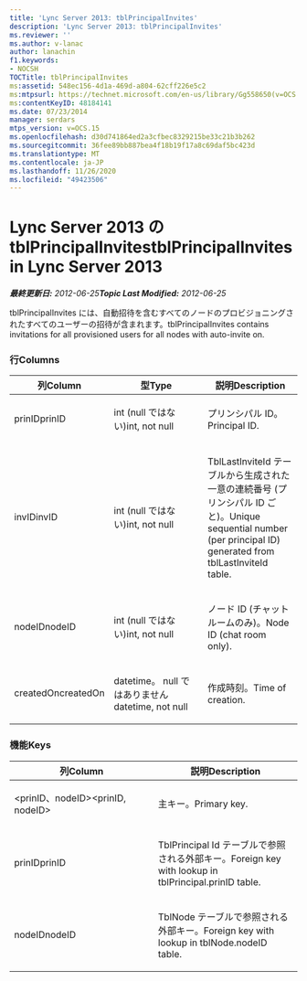 ```yaml
---
title: 'Lync Server 2013: tblPrincipalInvites'
description: 'Lync Server 2013: tblPrincipalInvites'
ms.reviewer: ''
ms.author: v-lanac
author: lanachin
f1.keywords:
- NOCSH
TOCTitle: tblPrincipalInvites
ms:assetid: 548ec156-4d1a-469d-a804-62cff226e5c2
ms:mtpsurl: https://technet.microsoft.com/en-us/library/Gg558650(v=OCS.15)
ms:contentKeyID: 48184141
ms.date: 07/23/2014
manager: serdars
mtps_version: v=OCS.15
ms.openlocfilehash: d30d741864ed2a3cfbec8329215be33c21b3b262
ms.sourcegitcommit: 36fee89bb887bea4f18b19f17a8c69daf5bc423d
ms.translationtype: MT
ms.contentlocale: ja-JP
ms.lasthandoff: 11/26/2020
ms.locfileid: "49423506"
---
```

# <a name="tblprincipalinvites-in-lync-server-2013"></a><span data-ttu-id="5c808-103">Lync Server 2013 の tblPrincipalInvites</span><span class="sxs-lookup"><span data-stu-id="5c808-103">tblPrincipalInvites in Lync Server 2013</span></span>

<div data-xmlns="http://www.w3.org/1999/xhtml">

<div class="topic" data-xmlns="http://www.w3.org/1999/xhtml" data-msxsl="urn:schemas-microsoft-com:xslt" data-cs="https://msdn.microsoft.com/">

<div data-asp="https://msdn2.microsoft.com/asp">



</div>

<div id="mainSection">

<div id="mainBody"><span data-ttu-id="5c808-104">

<span> </span></span><span class="sxs-lookup"><span data-stu-id="5c808-104">

<span> </span></span></span>

<span data-ttu-id="5c808-105">_**最終更新日:** 2012-06-25_</span><span class="sxs-lookup"><span data-stu-id="5c808-105">_**Topic Last Modified:** 2012-06-25_</span></span>

<span data-ttu-id="5c808-106">tblPrincipalInvites には、自動招待を含むすべてのノードのプロビジョニングされたすべてのユーザーの招待が含まれます。</span><span class="sxs-lookup"><span data-stu-id="5c808-106">tblPrincipalInvites contains invitations for all provisioned users for all nodes with auto-invite on.</span></span>

### <a name="columns"></a><span data-ttu-id="5c808-107">行</span><span class="sxs-lookup"><span data-stu-id="5c808-107">Columns</span></span>

<table>
<colgroup>
<col style="width: 33%" />
<col style="width: 33%" />
<col style="width: 33%" />
</colgroup>
<thead>
<tr class="header">
<th><span data-ttu-id="5c808-108">列</span><span class="sxs-lookup"><span data-stu-id="5c808-108">Column</span></span></th>
<th><span data-ttu-id="5c808-109">型</span><span class="sxs-lookup"><span data-stu-id="5c808-109">Type</span></span></th>
<th><span data-ttu-id="5c808-110">説明</span><span class="sxs-lookup"><span data-stu-id="5c808-110">Description</span></span></th>
</tr>
</thead>
<tbody>
<tr class="odd">
<td><p><span data-ttu-id="5c808-111">prinID</span><span class="sxs-lookup"><span data-stu-id="5c808-111">prinID</span></span></p></td>
<td><p><span data-ttu-id="5c808-112">int (null ではない)</span><span class="sxs-lookup"><span data-stu-id="5c808-112">int, not null</span></span></p></td>
<td><p><span data-ttu-id="5c808-113">プリンシパル ID。</span><span class="sxs-lookup"><span data-stu-id="5c808-113">Principal ID.</span></span></p></td>
</tr>
<tr class="even">
<td><p><span data-ttu-id="5c808-114">invID</span><span class="sxs-lookup"><span data-stu-id="5c808-114">invID</span></span></p></td>
<td><p><span data-ttu-id="5c808-115">int (null ではない)</span><span class="sxs-lookup"><span data-stu-id="5c808-115">int, not null</span></span></p></td>
<td><p><span data-ttu-id="5c808-116">TblLastInviteId テーブルから生成された一意の連続番号 (プリンシパル ID ごと)。</span><span class="sxs-lookup"><span data-stu-id="5c808-116">Unique sequential number (per principal ID) generated from tblLastInviteId table.</span></span></p></td>
</tr>
<tr class="odd">
<td><p><span data-ttu-id="5c808-117">nodeID</span><span class="sxs-lookup"><span data-stu-id="5c808-117">nodeID</span></span></p></td>
<td><p><span data-ttu-id="5c808-118">int (null ではない)</span><span class="sxs-lookup"><span data-stu-id="5c808-118">int, not null</span></span></p></td>
<td><p><span data-ttu-id="5c808-119">ノード ID (チャットルームのみ)。</span><span class="sxs-lookup"><span data-stu-id="5c808-119">Node ID (chat room only).</span></span></p></td>
</tr>
<tr class="even">
<td><p><span data-ttu-id="5c808-120">createdOn</span><span class="sxs-lookup"><span data-stu-id="5c808-120">createdOn</span></span></p></td>
<td><p><span data-ttu-id="5c808-121">datetime。 null ではありません</span><span class="sxs-lookup"><span data-stu-id="5c808-121">datetime, not null</span></span></p></td>
<td><p><span data-ttu-id="5c808-122">作成時刻。</span><span class="sxs-lookup"><span data-stu-id="5c808-122">Time of creation.</span></span></p></td>
</tr>
</tbody>
</table>


### <a name="keys"></a><span data-ttu-id="5c808-123">機能</span><span class="sxs-lookup"><span data-stu-id="5c808-123">Keys</span></span>

<table>
<colgroup>
<col style="width: 50%" />
<col style="width: 50%" />
</colgroup>
<thead>
<tr class="header">
<th><span data-ttu-id="5c808-124">列</span><span class="sxs-lookup"><span data-stu-id="5c808-124">Column</span></span></th>
<th><span data-ttu-id="5c808-125">説明</span><span class="sxs-lookup"><span data-stu-id="5c808-125">Description</span></span></th>
</tr>
</thead>
<tbody>
<tr class="odd">
<td><p><span data-ttu-id="5c808-126">&lt;prinID、nodeID&gt;</span><span class="sxs-lookup"><span data-stu-id="5c808-126">&lt;prinID, nodeID&gt;</span></span></p></td>
<td><p><span data-ttu-id="5c808-127">主キー。</span><span class="sxs-lookup"><span data-stu-id="5c808-127">Primary key.</span></span></p></td>
</tr>
<tr class="even">
<td><p><span data-ttu-id="5c808-128">prinID</span><span class="sxs-lookup"><span data-stu-id="5c808-128">prinID</span></span></p></td>
<td><p><span data-ttu-id="5c808-129">TblPrincipal Id テーブルで参照される外部キー。</span><span class="sxs-lookup"><span data-stu-id="5c808-129">Foreign key with lookup in tblPrincipal.prinID table.</span></span></p></td>
</tr>
<tr class="odd">
<td><p><span data-ttu-id="5c808-130">nodeID</span><span class="sxs-lookup"><span data-stu-id="5c808-130">nodeID</span></span></p></td>
<td><p><span data-ttu-id="5c808-131">TblNode テーブルで参照される外部キー。</span><span class="sxs-lookup"><span data-stu-id="5c808-131">Foreign key with lookup in tblNode.nodeID table.</span></span></p></td>
</tr>
</tbody>
</table><span data-ttu-id="5c808-132">


</div>

<span> </span>

</div>

</div>

</span><span class="sxs-lookup"><span data-stu-id="5c808-132">


</div>

<span> </span>

</div>

</div>

</span></span></div>

